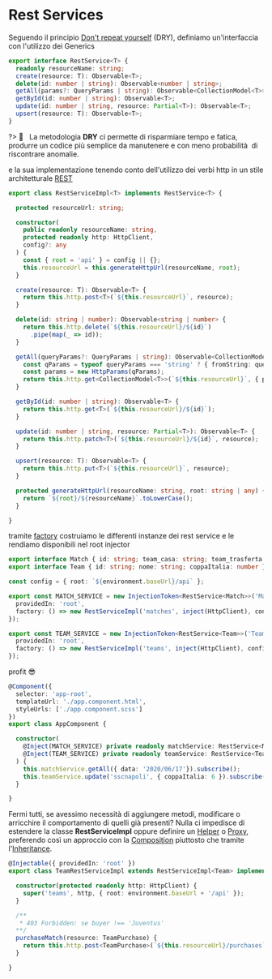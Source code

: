 # Rest Services

Seguendo il principio [Don't repeat yourself](https://en.wikipedia.org/wiki/Don%27t_repeat_yourself) (DRY), definiamo un'interfaccia con l'utilizzo dei Generics

```typescript
export interface RestService<T> {
  readonly resourceName: string;
  create(resource: T): Observable<T>;
  delete(id: number | string): Observable<number | string>;
  getAll(params?: QueryParams | string): Observable<CollectionModel<T>>;
  getById(id: number | string): Observable<T>;
  update(id: number | string, resource: Partial<T>): Observable<T>;
  upsert(resource: T): Observable<T>;
}
```

?> :open_book: &nbsp; La metodologia **DRY** ci permette di risparmiare tempo e fatica, produrre un codice più semplice da manutenere e con meno probabilità  di riscontrare anomalie.

e la sua implementazione tenendo conto dell'utilizzo dei verbi http in un stile architetturale [REST](https://en.wikipedia.org/wiki/Representational_state_transfer)

```typescript
export class RestServiceImpl<T> implements RestService<T> {

  protected resourceUrl: string;

  constructor(
    public readonly resourceName: string,
    protected readonly http: HttpClient,
    config?: any
  ) {
    const { root = 'api' } = config || {};
    this.resourceUrl = this.generateHttpUrl(resourceName, root);
  }

  create(resource: T): Observable<T> {
    return this.http.post<T>(`${this.resourceUrl}`, resource);
  }

  delete(id: string | number): Observable<string | number> {
    return this.http.delete(`${this.resourceUrl}/${id}`)
      .pipe(map(_ => id));
  }

  getAll(queryParams?: QueryParams | string): Observable<CollectionModel<T>> {
    const qParams = typeof queryParams === 'string' ? { fromString: queryParams } : { fromObject: queryParams };
    const params = new HttpParams(qParams);
    return this.http.get<CollectionModel<T>>(`${this.resourceUrl}`, { params });
  }

  getById(id: number | string): Observable<T> {
    return this.http.get<T>(`${this.resourceUrl}/${id}`);
  }

  update(id: number | string, resource: Partial<T>): Observable<T> {
    return this.http.patch<T>(`${this.resourceUrl}/${id}`, resource);
  }

  upsert(resource: T): Observable<T> {
    return this.http.put<T>(`${this.resourceUrl}`, resource);
  }

  protected generateHttpUrl(resourceName: string, root: string | any) {
    return `${root}/${resourceName}`.toLowerCase();
  }

}
```
tramite [factory](https://en.wikipedia.org/wiki/Factory_method_pattern) costruiamo le differenti instanze dei rest service e le rendiamo disponibili nel root injector

```typescript
export interface Match { id: string; team_casa: string; team_trasferta: string; data: string; }
export interface Team { id: string; nome: string; coppaItalia: number }

const config = { root: `${environment.baseUrl}/api` };

export const MATCH_SERVICE = new InjectionToken<RestService<Match>>('Match RestService', {
  providedIn: 'root',
  factory: () => new RestServiceImpl('matches', inject(HttpClient), config),
});

export const TEAM_SERVICE = new InjectionToken<RestService<Team>>('Team RestService', {
  providedIn: 'root',
  factory: () => new RestServiceImpl('teams', inject(HttpClient), config),
});
```
profit :sunglasses:

```typescript
@Component({
  selector: 'app-root',
  templateUrl: './app.component.html',
  styleUrls: ['./app.component.scss']
})
export class AppComponent {

  constructor(
    @Inject(MATCH_SERVICE) private readonly matchService: RestService<Match>,
    @Inject(TEAM_SERVICE) private readonly teamService: RestService<Team>,
  ) {
    this.matchService.getAll({ data: '2020/06/17'}).subscribe();
    this.teamService.update('sscnapoli', { coppaItalia: 6 }).subscribe();
  }

}
```

Fermi tutti, se avessimo necessità di aggiungere metodi, modificare o arricchire il comportamento di quelli già presenti?
Nulla ci impedisce di estendere la classe **RestServiceImpl** oppure definire un [Helper](https://en.wikipedia.org/wiki/Delegation_pattern) o [Proxy](https://en.wikipedia.org/wiki/Proxy_pattern), preferendo così un approccio con la [Composition](https://en.wikipedia.org/wiki/Composition_over_inheritance) piuttosto che tramite l'[Inheritance](https://en.wikipedia.org/wiki/Inheritance_(object-oriented_programming)).

```typescript
@Injectable({ providedIn: 'root' })
export class TeamRestServiceImpl extends RestServiceImpl<Team> implements TeamRestService {

  constructor(protected readonly http: HttpClient) {
    super('teams', http, { root: environment.baseUrl + '/api' });
  }

  /** 
   * 403 Forbidden: se buyer !== 'Juventus'
  **/
  purchaseMatch(resource: TeamPurchase) {
    return this.http.post<TeamPurchase>(`${this.resourceUrl}/purchases`, resource); 
  }

}
```
